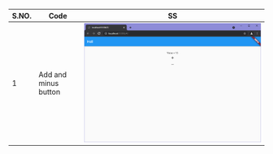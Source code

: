 S.NO.  |  Code  |  SS
-------|--------|----
1  |  Add and minus button  |  ![alt text](https://github.com/adityaraj079/Flutter/blob/main/testing/Images/add.png)